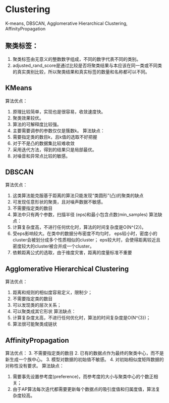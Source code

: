 # Clustering
K-means, DBSCAN, Agglomerative Hierarchical Clustering, AffinityPropagation
## 聚类标签：
1. 聚类标签由无意义的整数数字组成，不同的数字代表不同的类别。
2. adjusted_rand_score是通过比较是否将聚类结果与本应该在同一类或不同类的真实类别比较，所以聚类结果和真实标签的数量和名称都可以不同。
## KMeans
算法优点：
1. 原理比较简单，实现也是很容易，收敛速度快。
2. 聚类效果较优。
3. 算法的可解释度比较强。
4. 主要需要调参的参数仅仅是簇数k。
算法缺点：
1. 需要指定类的数目k，且k值的选取不好把握
2. 对于不是凸的数据集比较难收敛
4. 采用迭代方法，得到的结果只是局部最优。
5. 对噪音和异常点比较的敏感。
## DBSCAN
算法优点：
1. 这类算法能克服基于距离的算法只能发现“类圆形”(凸)的聚类的缺点
2. 可发现任意形状的聚类，且对噪声数据不敏感。
3. 不需要指定类的数目
4. 算法中只有两个参数，扫描半径 (eps)和最小包含点数(min_samples)
算法缺点： 
1. 计算复杂度高，不进行任何优化时，算法的时间复杂度是O(N^{2})。
2. 受eps影响较大。在类中的数据分布密度不均匀时，
eps较小时，密度小的cluster会被划分成多个性质相似的cluster；
eps较大时，会使得距离较近且密度较大的cluster被合并成一个cluster。
3. 依赖距离公式的选取，由于维度灾害，距离的度量标准不重要
## Agglomerative Hierarchical Clustering
算法优点：
1. 距离和规则的相似度容易定义，限制少；
3. 不需要指定类的数目
3. 可以发现类的层次关系；
4. 可以聚类成其它形状
算法缺点： 
1. 计算复杂度太高，不进行任何优化时，算法的时间复杂度是O(N^{3})；
3. 算法很可能聚类成链状
## AffinityPropagation
算法优点：
3. 不需要指定类的数目
2. 已有的数据点作为最终的聚类中心，而不是新生成一个族中心。 
3. 模型对数据的初始值不敏感。 
4. 对初始相似度矩阵数据的对称性没有要求。
算法缺点： 
1. 需要事先设置参考度(preference)，而参考度的大小与聚类中心的个数正相关； 
2. 由于AP算法每次迭代都需要更新每个数据点的吸引度值和归属度值，算法复杂度较高。

